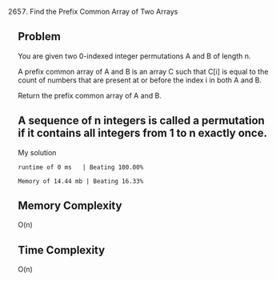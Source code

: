 2657. Find the Prefix Common Array of Two Arrays

Problem
------------------------------------------------------------------------------------------------------------------------------------------------------------------------------------------------------------------------------------------------------------------------
You are given two 0-indexed integer permutations A and B of length n.

A prefix common array of A and B is an array C such that C[i] is equal to the count of numbers that are present at or before the index i in both A and B.

Return the prefix common array of A and B.

A sequence of n integers is called a permutation if it contains all integers from 1 to n exactly once.
------------------------------------------------------------------------------------------------------------------------------------------------------------------------------------------------------------------------------------------------------------------------


My solution 

    runtime of 0 ms   | Beating 100.00%
    
    Memory of 14.44 mb | Beating 16.33%


Memory Complexity
------------------------------------------------------------------
O(n)

Time Complexity
------------------------------------------------------------------
O(n)
